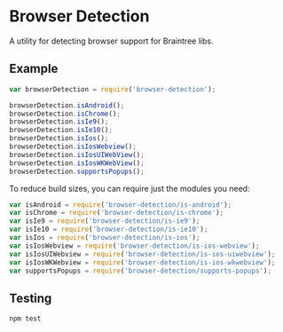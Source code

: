 Browser Detection
=================

A utility for detecting browser support for Braintree libs.

## Example

```js
var browserDetection = require('browser-detection');

browserDetection.isAndroid();
browserDetection.isChrome();
browserDetection.isIe9();
browserDetection.isIe10();
browserDetection.isIos();
browserDetection.isIosWebview();
browserDetection.isIosUIWebView();
browserDetection.isIosWKWebView();
browserDetection.supportsPopups();
```

To reduce build sizes, you can require just the modules you need:

```js
var isAndroid = require('browser-detection/is-android');
var isChrome = require('browser-detection/is-chrome');
var isIe9 = require('browser-detection/is-ie9');
var isIe10 = require('browser-detection/is-ie10');
var isIos = require('browser-detection/is-ios');
var isIosWebview = require('browser-detection/is-ios-webview');
var isIosUIWebview = require('browser-detection/is-ios-uiwebview');
var isIosWKWebview = require('browser-detection/is-ios-wkwebview');
var supportsPopups = require('browser-detection/supports-popups');
```

## Testing

```sh
npm test
```
